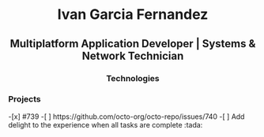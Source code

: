 <h1 align="center"> Ivan Garcia Fernandez </h1>
<h2 align="center"> Multiplatform Application Developer | Systems & Network Technician </h2>


<h3 align="center"> Technologies </h3>


<h3 aligh="center"> Projects </h3>
-[x] #739
-[ ] https://github.com/octo-org/octo-repo/issues/740
-[ ] Add delight to the experience when all tasks are complete :tada:
